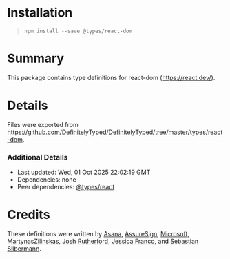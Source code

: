 # Installation
> `npm install --save @types/react-dom`

# Summary
This package contains type definitions for react-dom (https://react.dev/).

# Details
Files were exported from https://github.com/DefinitelyTyped/DefinitelyTyped/tree/master/types/react-dom.

### Additional Details
 * Last updated: Wed, 01 Oct 2025 22:02:19 GMT
 * Dependencies: none
 * Peer dependencies: [@types/react](https://npmjs.com/package/@types/react)

# Credits
These definitions were written by [Asana](https://asana.com), [AssureSign](http://www.assuresign.com), [Microsoft](https://microsoft.com), [MartynasZilinskas](https://github.com/MartynasZilinskas), [Josh Rutherford](https://github.com/theruther4d), [Jessica Franco](https://github.com/Jessidhia), and [Sebastian Silbermann](https://github.com/eps1lon).
